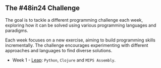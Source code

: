 ## The #48in24 Challenge

The goal is to tackle a different programming challenge each week, exploring how it can be solved using various programming languages and paradigms.

Each week focuses on a new exercise, aiming to build programming skills incrementally. The challenge encourages experimenting with different approaches and languages to find diverse solutions.

- Week 1 - [Leap](https://exercism.org/exercises/leap): `Python`, `Clojure` and `MIPS Assembly`.